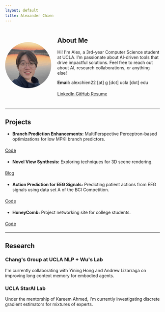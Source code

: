 ```yaml
---
layout: default
title: Alexander Chien
---
```

<link href="https://cdnjs.cloudflare.com/ajax/libs/font-awesome/6.0.0-beta3/css/all.min.css" rel="stylesheet">
<link rel="stylesheet" href="assets/style.css">

<div style="display: flex; align-items: center; gap: 20px; margin-bottom: 20px;">
    <img src="assets/portrait.jpeg" alt="Alexander Chien" style="width: 150px; height: 150px; border-radius: 50%; object-fit: cover;">
    <div>
        <h2>About Me</h2>
        <p>
            Hi! I'm Alex, a 3rd-year Computer Science student at UCLA. I’m passionate about AI-driven tools that drive impactful solutions. Feel free to reach out about AI, research collaborations, or anything else!
        </p>
        <p><strong>Email:</strong> alexchien22 [at] g [dot] ucla [dot] edu</p>
        <div style="margin: 20px 0;">
            <a href="https://linkedin.com/in/alexander-chien" target="_blank" class="icon-btn">
                <i class="fab fa-linkedin"></i> LinkedIn
            </a>
            <a href="https://github.com/alchien22" target="_blank" class="icon-btn">
                <i class="fab fa-github"></i> GitHub
            </a>
            <a href="assets/resume.pdf" target="_blank" class="icon-btn">
                <i class="fas fa-file"></i> Resume
            </a>
        </div>
    </div>
</div>

---

## Projects
- **Branch Prediction Enhancements:** MultiPerspective Perceptron-based optimizations for low MPKI branch predictors.
<div style="margin: 20px 0;">
    <a href="https://github.com/alchien22/BranchPrediction" class="icon-btn" target="_blank">
        <i class="fas fa-link"></i> Code
    </a>
</div>

- **Novel View Synthesis:** Exploring techniques for 3D scene rendering.
<div style="margin: 20px 0;">
    <a href="https://ucladeepvision.github.io/CS188-Projects-2024Winter/2024/03/22/team05-novel.html" class="icon-btn" target="_blank">
        <i class="fas fa-link"></i> Blog
    </a>
</div>

- **Action Prediction for EEG Signals:** Predicting patient actions from EEG signals using data set A of the BCI Competition.
<div style="margin: 20px 0;">
    <a href="https://github.com/alchien22/ECE147-247_EEG" class="icon-btn" target="_blank">
        <i class="fas fa-link"></i> Code
    </a>
</div>

- **HoneyComb:** Project networking site for college students. 
<div style="margin: 20px 0;">
    <a href="https://github.com/SimplyArsh/HoneyComb" class="icon-btn" target="_blank">
        <i class="fas fa-link"></i> Code
    </a>
</div>

---
## Research
### Chang's Group at UCLA NLP + Wu's Lab
I'm currently collaborating with Yining Hong and Andrew Lizarraga on improving long context memory for embodied agents.

### UCLA StarAI Lab
Under the mentorship of Kareem Ahmed, I'm currently investigating discrete gradient estimators for mixtures of experts.

